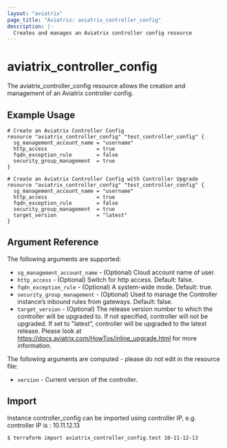 ```yaml
---
layout: "aviatrix"
page_title: "Aviatrix: aviatrix_controller_config"
description: |-
  Creates and manages an Aviatrix controller config resource
---
```


# aviatrix_controller_config

The aviatrix_controller_config resource allows the creation and management of an Aviatrix controller config.

## Example Usage

```hcl
# Create an Aviatrix Controller Config
resource "aviatrix_controller_config" "test_controller_config" {
  sg_management_account_name = "username"
  http_access                = true
  fqdn_exception_rule        = false
  security_group_management  = true
}
```

```hcl
# Create an Aviatrix Controller Config with Controller Upgrade
resource "aviatrix_controller_config" "test_controller_config" {
  sg_management_account_name = "username"
  http_access                = true
  fqdn_exception_rule        = false
  security_group_management  = true
  target_version             = "latest"
}
```

## Argument Reference

The following arguments are supported:

* `sg_management_account_name` - (Optional) Cloud account name of user.
* `http_access` - (Optional) Switch for http access. Default: false.
* `fqdn_exception_rule` - (Optional) A system-wide mode. Default: true.
* `security_group_management` - (Optional) Used to manage the Controller instance’s inbound rules from gateways. Default: false.
* `target_version` - (Optional) The release version number to which the controller will be upgraded to. If not specified, controller will not be upgraded. If set to "latest", controller will be upgraded to the latest release. Please look at https://docs.aviatrix.com/HowTos/inline_upgrade.html for more information.

The following arguments are computed - please do not edit in the resource file:

* `version` - Current version of the controller.

## Import

Instance controller_config can be imported using controller IP, e.g. controller IP is : 10.11.12.13

```
$ terraform import aviatrix_controller_config.test 10-11-12-13
```